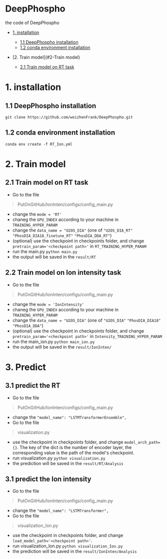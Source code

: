 # DeepPhospho
the code of DeepPhospho

* [1. installation](#1-installation)

    * [1.1 DeepPhospho installation](#11-deepphospho-installation)
    * [1.2 conda environment installation](#12-conda-environment-installation)
 
* [2. Train model](#2-Train model)
   * [2.1 Train model on RT task](#21-train-model-on-rt-task)

# 1. installation 
## 1.1 DeepPhospho installation
    git clone https://github.com/weizhenFrank/DeepPhospho.git
## 1.2 conda environment installation
    conda env create -f RT_Ion.yml

# 2. Train model
## 2.1 Train model on RT task
* Go to the file 
> PutOnGitHub/IonInten/configs/config_main.py 
* change the 
`mode = 'RT'`
* chaneg the `GPU_INDEX` according to your machine in `TRAINING_HYPER_PARAM`
* change the  `data_name = "U2OS_DIA"` (one of  `"U2OS_DIA_RT"` `"PhosDIA_DIA18_finetune_RT"` `"PhosDIA_DDA_RT"`)
* (optional) use the checkpoint in checkpoints folder, and change  `pretrain_param='<checkpoint path>'` in `RT_TRAINING_HYPER_PARAM`
* run the main.py
`python main.py`
* the output will be saved in the `result/RT`

## 2.2 Train model on Ion intensity task
* Go to the file 
> PutOnGitHub/IonInten/configs/config_main.py 
* change the 
`mode = 'IonIntensity'`
* chaneg the `GPU_INDEX` according to your machine in  `TRAINING_HYPER_PARAM`
* change the `data_name = "U2OS_DIA"` (one of  `"U2OS_DIA"` `"PhosDIA_DIA18"`  `"PhosDIA_DDA"`)
* (optional) use the checkpoint in checkpoints folder, and change `pretrain_param='<checkpoint path>'` in `Intensity_TRAINING_HYPER_PARAM`
* run the main_ion.py
`python main_ion.py`
* the output will be saved in the `result/IonInten/`

# 3. Predict 
## 3.1 predict the RT
* Go to the file
> PutOnGitHub/IonInten/configs/config_main.py 
* change the 
`"model_name": "LSTMTransformerEnsemble",`
* Go to the file
> visualization.py
* use the checkpoint in checkpoints folder, and change `model_arch_path={}`. The key of the dict is the number of encoder layer, the corresponding value is the path of the model's checkpoint.
* run visualization.py
`python visualization.py`
* the prediction will be saved in the `result/RT/Analysis`

## 3.1 predict the Ion intensity
* Go to the file
> PutOnGitHub/IonInten/configs/config_main.py 
* change the 
`"model_name": "LSTMTransformer",`
* Go to the file
> visualization_Ion.py
* use the checkpoint in checkpoints folder, and change `load_model_path='<checkpoint path>'`. 
* run visualization_Ion.py
`python visualization_Ion.py`
* the prediction will be saved in the `result/IonInten/Analysis`
